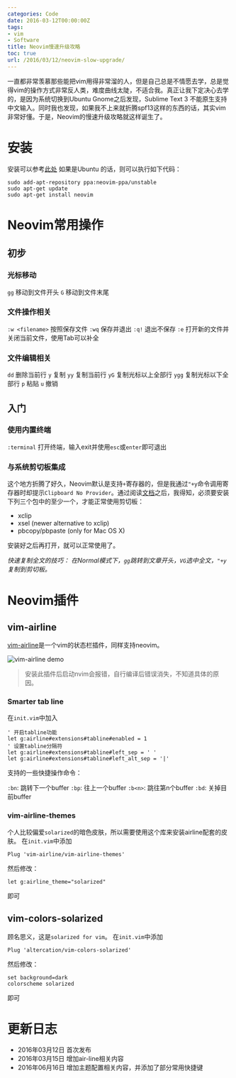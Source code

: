 ```yaml
---
categories: Code
date: 2016-03-12T00:00:00Z
tags:
- vim
- Software
title: Neovim慢速升级攻略
toc: true
url: /2016/03/12/neovim-slow-upgrade/
---
```


一直都非常羡慕那些能把vim用得非常溜的人，但是自己总是不情愿去学，总是觉得vim的操作方式非常反人类，难度曲线太陡，不适合我。真正让我下定决心去学的，是因为系统切换到Ubuntu Gnome之后发现，Sublime Text 3 不能原生支持中文输入。同时我也发现，如果我不上来就折腾spf13这样的东西的话，其实vim非常好懂。于是，Neovim的慢速升级攻略就这样诞生了。

<!--more-->

# 安装
安装可以参考[此处](https://github.com/neovim/neovim/wiki/Installing-Neovim)
如果是Ubuntu 的话，则可以执行如下代码：

```
sudo add-apt-repository ppa:neovim-ppa/unstable
sudo apt-get update
sudo apt-get install neovim
```

# Neovim常用操作

## 初步

### 光标移动

`gg` 移动到文件开头
`G` 移动到文件末尾

### 文件操作相关

`:w <filename>` 按照<filename>保存文件
`:wq` 保存并退出
`:q!` 退出不保存
`:e` 打开新的文件并关闭当前文件，使用Tab可以补全

### 文件编辑相关

`dd` 删除当前行
`y` 复制
`yy` 复制当前行
`yG` 复制光标以上全部行
`ygg` 复制光标以下全部行
`p` 粘贴
`u` 撤销

## 入门

### 使用内置终端

`:terminal` 打开终端，输入exit并使用`esc`或`enter`即可退出

### 与系统剪切板集成

这个地方折腾了好久，Neovim默认是支持`+`寄存器的，但是我通过`"+y`命令调用寄存器时却提示`Clipboard No Provider`。通过阅读[文档](https://github.com/neovim/neovim/blob/master/runtime/doc/nvim_clipboard.txt#L19-L27)之后，我得知，必须要安装下列三个包中的至少一个，才能正常使用剪切板：

- xclip
- xsel (newer alternative to xclip)
- pbcopy/pbpaste (only for Mac OS X)

安装好之后再打开，就可以正常使用了。

*快速复制全文的技巧： 在Normal模式下，`gg`跳转到文章开头，`VG`选中全文，`"+y`复制到剪切板。*

# Neovim插件

## vim-airline

[vim-airline](https://github.com/vim-airline/vim-airline)是一个vim的状态栏插件，同样支持neovim。

![vim-airline demo](https://github.com/vim-airline/vim-airline/wiki/screenshots/demo.gif)

> 安装此插件后启动nvim会报错，自行编译后错误消失，不知道具体的原因。

### Smarter tab line

在`init.vim`中加入

```
' 开启tabline功能
let g:airline#extensions#tabline#enabled = 1
' 设置tabline分隔符
let g:airline#extensions#tabline#left_sep = ' '
let g:airline#extensions#tabline#left_alt_sep = '|'
```

支持的一些快捷操作命令：

`:bn`: 跳转下一个buffer
`:bp`: 往上一个buffer
`:b<n>`: 跳往第n个buffer
`:bd`: 关掉目前buffer

### vim-airline-themes

个人比较偏爱`solarized`的暗色皮肤，所以需要使用这个库来安装airline配套的皮肤。
在`init.vim`中添加

```
Plug 'vim-airline/vim-airline-themes'
```

然后修改：

```
let g:airline_theme="solarized"
```

即可

## vim-colors-solarized

顾名思义，这是`solarized for vim`。
在`init.vim`中添加

```
Plug 'altercation/vim-colors-solarized'
```

然后修改：

```
set background=dark
colorscheme solarized
```

即可

# 更新日志
- 2016年03月12日 首次发布
- 2016年03月15日 增加air-line相关内容
- 2016年06月16日 增加主题配置相关内容，并添加了部分常用快捷键
